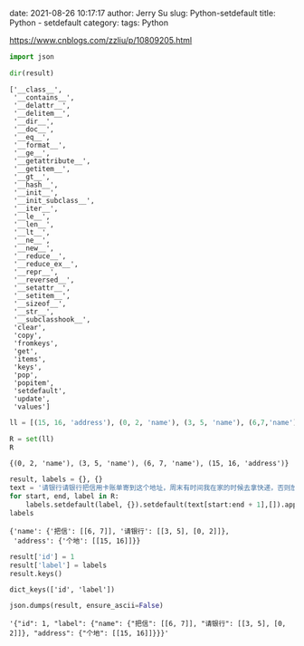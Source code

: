 date: 2021-08-26 10:17:17
author: Jerry Su
slug: Python-setdefault
title: Python - setdefault
category: 
tags: Python

https://www.cnblogs.com/zzliu/p/10809205.html


```python
import json
```


```python
dir(result)
```




    ['__class__',
     '__contains__',
     '__delattr__',
     '__delitem__',
     '__dir__',
     '__doc__',
     '__eq__',
     '__format__',
     '__ge__',
     '__getattribute__',
     '__getitem__',
     '__gt__',
     '__hash__',
     '__init__',
     '__init_subclass__',
     '__iter__',
     '__le__',
     '__len__',
     '__lt__',
     '__ne__',
     '__new__',
     '__reduce__',
     '__reduce_ex__',
     '__repr__',
     '__reversed__',
     '__setattr__',
     '__setitem__',
     '__sizeof__',
     '__str__',
     '__subclasshook__',
     'clear',
     'copy',
     'fromkeys',
     'get',
     'items',
     'keys',
     'pop',
     'popitem',
     'setdefault',
     'update',
     'values']




```python
ll = [(15, 16, 'address'), (0, 2, 'name'), (3, 5, 'name'), (6,7,'name')]
```


```python
R = set(ll)
R
```




    {(0, 2, 'name'), (3, 5, 'name'), (6, 7, 'name'), (15, 16, 'address')}




```python
result, labels = {}, {}
text = '请银行请银行把信用卡账单寄到这个地址，周末有时间我在家的时候去拿快递，否则放在菜鸟驿站，多谢！'
for start, end, label in R:
    labels.setdefault(label, {}).setdefault(text[start:end + 1],[]).append([start, end])
labels
```




    {'name': {'把信': [[6, 7]], '请银行': [[3, 5], [0, 2]]},
     'address': {'个地': [[15, 16]]}}




```python
result['id'] = 1
result['label'] = labels
result.keys()
```




    dict_keys(['id', 'label'])




```python
json.dumps(result, ensure_ascii=False)
```




    '{"id": 1, "label": {"name": {"把信": [[6, 7]], "请银行": [[3, 5], [0, 2]]}, "address": {"个地": [[15, 16]]}}}'


